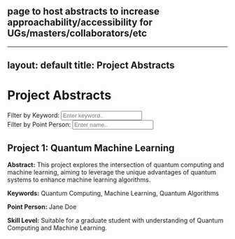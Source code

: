 ## page to host abstracts to increase approachability/accessibility for UGs/masters/collaborators/etc

---
layout: default
title: Project Abstracts
---

# Project Abstracts

<!-- FILTERS -->
<div class="filter-container">
  <div class="filter-group">
    <label for="keyword-filter">Filter by Keyword:</label>
    <input type="text" id="keyword-filter" onkeyup="filterKeyword()" placeholder="Enter keyword..">
  </div>

  <div class="filter-group">
    <label for="pointperson-filter">Filter by Point Person:</label>
    <input type="text" id="pointperson-filter" onkeyup="filterPointPerson()" placeholder="Enter name..">
  </div>
</div>

<!-- PROJECTS LIST -->
<div class="project-list">

## Project 1: Quantum Machine Learning

**Abstract:** This project explores the intersection of quantum computing and machine learning, aiming to leverage the unique advantages of quantum systems to enhance machine learning algorithms. 

**Keywords:** Quantum Computing, Machine Learning, Quantum Algorithms

**Point Person:** Jane Doe

**Skill Level:** Suitable for a graduate student with understanding of Quantum Computing and Machine Learning.

</div>

<!-- FILTER SCRIPTS -->
<script>
  // Keyword Filter
  function filterKeyword() {
    let input, filter, projects, keywords, i, txtValue;
    input = document.getElementById('keyword-filter');
    filter = input.value.toUpperCase();
    projects = document.getElementsByClassName('project-list');
    
    for (i = 0; i < projects.length; i++) {
      keywords = projects[i].getElementsByClassName('keywords')[0];
      txtValue = keywords.textContent || keywords.innerText;
      
      if (txtValue.toUpperCase().indexOf(filter) > -1) {
        projects[i].style.display = "";
      } else {
        projects[i].style.display = "none";
      }
    }
  }
  
  // Point Person Filter
  function filterPointPerson() {
    let input, filter, projects, pointPersons, i, txtValue;
    input = document.getElementById('pointperson-filter');
    filter = input.value.toUpperCase();
    projects = document.getElementsByClassName('project-list');
    
    for (i = 0; i < projects.length; i++) {
      pointPersons = projects[i].getElementsByClassName('pointperson')[0];
      txtValue = pointPersons.textContent || pointPersons.innerText;
      
      if (txtValue.toUpperCase().indexOf(filter) > -1) {
        projects[i].style.display = "";
      } else {
        projects[i].style.display = "none";
      }
    }
  }
</script>
